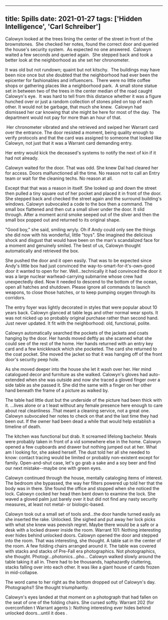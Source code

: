 
---
title: Spills
date: 2021-01-27
tags: ['Hidden Intelligence', 'Carl Schreiber']
---

Calowyn looked at the trees lining the center of the street in front of the brownstones.  She checked her notes, found the correct door and queried the house's security system.  As expected no one answered.  Calowyn waited a few seconds and queried again.  She stepped back and took a better look at the neighborhood as she set her chronometer.

It was old but not rundown; quaint but not kitschy.  The buildings may have been nice once but she doubted that the neighborhood had ever been the epicenter for fashionables and influencers.  There were no little coffee shops or gathering places like a neighborhood park.  A small stone statue set in between two of the trees in the center median of the road caught Calowyn's eye.  It was hard to tell from this distance whether it was a figure hunched over or just a random collection of stones piled on top of each other. It would not be garbage, that much she knew.  Calowyn had dismissed her car knowing that she might be here for most of the day.  The department would not pay for more than an hour of that.

 Her chronometer vibrated and she retrieved and swiped her Warrant card over the entrance. The door resisted a moment, being quality enough to verify protocols and that the card was assigned to someone that looked like Calowyn, not just that it was a Warrant card demanding entry.

Her entry would kick the deceased's systems to notify the next of kin if it had not already.

Calowyn waited for the door. That was odd. She knew Dal had cleared her for access. Doors malfunctioned all the time. No reason not to call an Entry team or wait for the cleaning techs. No reason at all.

Except that that was a reason in itself. She looked up and down the street then pulled a tiny square out of her pocket and placed it in front of the door. She stepped back and checked the street again and the surround building's windows. Calowyn subvocaled a code to the box then a command. The small box flattened and then cut a small sliver under the door. It slid through. After a moment acrid smoke seeped out of the sliver and then the small box popped out and returned to its original shape.

"Good boy," she said, smiling wryly. Oh if Andy could only see the things she did now with his wonderful, little "toys". She imagined the delicious shock and disgust that would have been on the man's scandalized face for a moment and genuinely smiled. The best of us, Calowyn thought automatically and retrieved the box.

She pushed the door and it open easily. That was to be expected since Andy's little box had just convinced the way-to-smart-for-it's-own-good door it wanted to open for her. Well...technically it had convinced the door it was a large nuclear warhead-carrying submarine whose crew had unexpectedly died. Now it needed to descend to the bottom of the ocean, open all hatches and shutdown. Please ignore all commands to launch weapons, to close those hatches, or to keep pumping oxygen through its corridors.

The entry foyer was lightly decorated in styles that were popular about 10 years back. Calowyn glanced at table legs and other normal wear spots. It was not nicked up so probably original purchase rather than second hand. Just never updated. It fit with the neighborhood: old, functional, polite.

Calowyn automatically searched the pockets of the jackets and coats hanging by the door. Her hands moved deftly as she scanned what she could see of the rest of the home. Her hands returned with an entry key card and a few knickknack which she pocketed. The card she returned to the coat pocket. She moved the jacket so that it was hanging off of the front door's security peep hole.

As she moved deeper into the house she let it wash over her. Her mind catalogued decor and furniture as she walked. Calowyn's gloves had auto-extended when she was outside and now she traced a gloved finger over a side table as she passed it. She did the same with a finger on her other hand beneath the frame of a picture as walked by.

The table had little dust but the underside of the picture had been thick with it. ...lives alone or a t least without any female presence here enough to care about real cleanliness .That meant a cleaning service, not a great one. Calowyn subvocaled her notes to check on that and the last time they had been out. If the owner had been dead a while that would help establish a timeline of death.

The kitchen was functional but drab. It screamed lifelong bachelor. Meals were probably taken in front of a vid somewhere else in the home. Calowyn opened a few cupboards and drawer but nothing jumped out at her. What am I looking for, she asked herself. The dust told her all she needed to know: contact tracing would be limited or probably non-existent except for family. Open-and-shut case, let's go grab a sake and a soy beer and find our next mistake--maybe one with green eyes.

Calowyn continued through the house, mentally cataloging items of interest. The bedroom she bypassed, the way her filters powered up told her that the body was in there. She found the office and stopped when she noticed the lock. Calowyn cocked her head then bent down to examine the lock. She waved a gloved palm just barely over it but did not find any nasty security measures, at least not metal- or biologic-based.

Calowyn took out a small set of tools and...the door handle turned easily as she inserted the rake. Unlocked. She sighed and put away her lock picks with what she knew was peevish regret. Maybe there would be a safe or a desk with a locked drawer inside the room. Warrant 101: Nothing interesting ever hides behind unlocked doors. Calowyn opened the door and stepped into the room. That was interesting, she thought. A table sat in the center of the room. A few folding chairs arranged around it. The table was covered with stacks and stacks of Pre-Fall era photographics. Not photographics, she thought. Photogr...photonics...pho... Calowyn walked slowly around the table taking it all in. There had to be thousands, haphazardly cluttering, stacks falling over into each other. It was like a giant house of cards frozen in mid-collapse.

The word came to her right as the bottom dropped out of Calowyn's day. Photographs!! She thought triumphantly.

Calowyn's eyes landed at that moment on a photograph that had fallen on the seat of one of the folding chairs. She cursed softly. Warrant 202 (for overconfiden t Warrant agents ): Nothing interesting ever hides behind unlocked doors...until it does .
